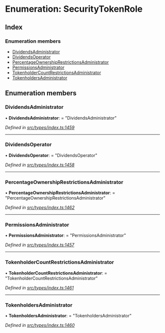 # Enumeration: SecurityTokenRole

## Index

### Enumeration members

* [DividendsAdministrator](_types_index_.securitytokenrole.md#dividendsadministrator)
* [DividendsOperator](_types_index_.securitytokenrole.md#dividendsoperator)
* [PercentageOwnershipRestrictionsAdministrator](_types_index_.securitytokenrole.md#percentageownershiprestrictionsadministrator)
* [PermissionsAdministrator](_types_index_.securitytokenrole.md#permissionsadministrator)
* [TokenholderCountRestrictionsAdministrator](_types_index_.securitytokenrole.md#tokenholdercountrestrictionsadministrator)
* [TokenholdersAdministrator](_types_index_.securitytokenrole.md#tokenholdersadministrator)

## Enumeration members

###  DividendsAdministrator

• **DividendsAdministrator**: = "DividendsAdministrator"

*Defined in [src/types/index.ts:1459](https://github.com/PolymathNetwork/polymath-sdk/blob/550676f/src/types/index.ts#L1459)*

___

###  DividendsOperator

• **DividendsOperator**: = "DividendsOperator"

*Defined in [src/types/index.ts:1458](https://github.com/PolymathNetwork/polymath-sdk/blob/550676f/src/types/index.ts#L1458)*

___

###  PercentageOwnershipRestrictionsAdministrator

• **PercentageOwnershipRestrictionsAdministrator**: = "PercentageOwnershipRestrictionsAdministrator"

*Defined in [src/types/index.ts:1462](https://github.com/PolymathNetwork/polymath-sdk/blob/550676f/src/types/index.ts#L1462)*

___

###  PermissionsAdministrator

• **PermissionsAdministrator**: = "PermissionsAdministrator"

*Defined in [src/types/index.ts:1457](https://github.com/PolymathNetwork/polymath-sdk/blob/550676f/src/types/index.ts#L1457)*

___

###  TokenholderCountRestrictionsAdministrator

• **TokenholderCountRestrictionsAdministrator**: = "TokenholderCountRestrictionsAdministrator"

*Defined in [src/types/index.ts:1461](https://github.com/PolymathNetwork/polymath-sdk/blob/550676f/src/types/index.ts#L1461)*

___

###  TokenholdersAdministrator

• **TokenholdersAdministrator**: = "TokenholdersAdministrator"

*Defined in [src/types/index.ts:1460](https://github.com/PolymathNetwork/polymath-sdk/blob/550676f/src/types/index.ts#L1460)*
